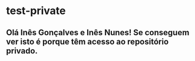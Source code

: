 # test-private

## Olá Inês Gonçalves e Inês Nunes! Se conseguem ver isto é porque têm acesso ao repositório privado.
